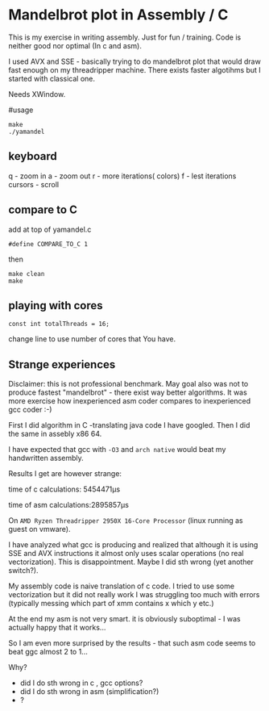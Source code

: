 # Mandelbrot plot in Assembly / C

This is my exercise in writing assembly. Just for fun / training.
Code is neither good nor optimal (In c and asm).

I used AVX and SSE - basically trying to do mandelbrot plot that would draw fast enough on my threadripper machine.
There exists faster algotihms but I started with classical one.


Needs XWindow.


#usage

```
make
./yamandel
```
## keyboard
q - zoom in
a - zoom out
r - more iterations( colors)
f - lest iterations
cursors  - scroll



## compare to C
add at top of yamandel.c 
 ```
#define COMPARE_TO_C 1
``` 
then
```
make clean
make
```
## playing with cores
```
const int totalThreads = 16;
```
change line to use number of cores that You have.



## Strange experiences
Disclaimer:  this is not professional benchmark. May goal also was not to produce fastest "mandelbrot" - there exist way better algorithms.
It was more exercise how inexperienced asm coder compares to inexperienced gcc coder :-)


First I did algorithm in C -translating java code I  have googled. 
Then I did the same in assebly x86 64.

I have expected that gcc with `-O3` and `arch native` would beat my handwritten assembly.

Results I  get are however strange:
 
 time of c calculations:     5454471μs
 
 time of asm calculations:2895857μs
 
 On `AMD Ryzen Threadripper 2950X 16-Core Processor` (linux running as guest on vmware).
 
I have analyzed what gcc is producing and  realized that although it is using SSE and AVX instructions
   it almost only uses scalar operations (no real vectorization).
This is disappointment. Maybe I did sth wrong (yet another switch?).

My assembly code is naive translation of c code. I tried to use some vectorization but it did not really work
I was struggling too much with errors (typically messing which part of xmm contains x which y etc.)

At the end my asm is not very smart. it is  obviously suboptimal - I was actually happy that it works...

So I am even more surprised by the results - 
that such asm code seems to beat ggc almost 2 to 1...

Why?
 - did I do sth wrong in c , gcc options?
 - did I do sth wrong in asm (simplification?)
 - ?
  

    
 
 
 